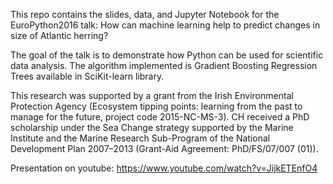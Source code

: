 This repo contains the slides, data, and Jupyter Notebook for the EuroPython2016 talk: How can machine learning help to predict changes in size of Atlantic herring?

The goal of the talk is to demonstrate how Python can be used for scientific data analysis. The algorithm implemented is Gradient Boosting Regression Trees available in SciKit-learn library.

This research was supported by a grant from the Irish Environmental Protection Agency (Ecosystem tipping points: learning from the past to manage for the future, project code 2015-NC-MS-3). CH received a PhD scholarship under the Sea Change strategy supported by the Marine Institute and the Marine Research Sub-Program of the National Development Plan 2007–2013 (Grant-Aid Agreement: PhD/FS/07/007 (01)). 


Presentation on youtube:
https://www.youtube.com/watch?v=JijkETEnfO4

